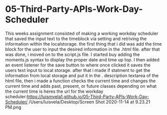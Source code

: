 # 05-Third-Party-APIs-Work-Day-Scheduler
This weeks assignment consisted of making a working workday scheduler that saved the input text  to the timeblock via setting and retriving the information within the localstorage.
the first thing that i did was add the time block for the user to input the desired information in the .html file.
after that was done, i moved on to the script.js file. I started buy adding the moments.js syntax to display the proper date and time up top.
I then added an event listener for the save button to where once clicked it saves the users text input to local storage.
after that i made if statment to get the information from local storage and put it in the . description textarea of the html file,
then i made a function checks the current time and changes the current time and adds past, present, or future classes depending on what the current time is
heres the url for the workday scheduler:https://luismvela1.github.io/05-Third-Party-APIs-Work-Day-Scheduler/
/Users/luisvela/Desktop/Screen Shot 2020-11-14 at 9.23.21 PM.png
